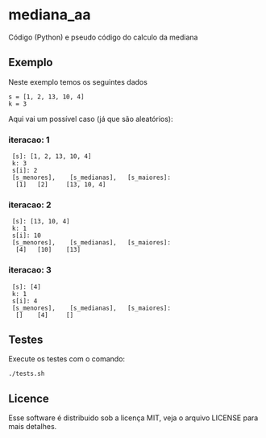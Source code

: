 mediana_aa
==========

Código (Python) e pseudo código do calculo da mediana


Exemplo
-------

Neste exemplo temos os seguintes dados

    s = [1, 2, 13, 10, 4]
    k = 3

Aqui vai um possível caso (já que são aleatórios):

### iteracao: 1

     [s]: [1, 2, 13, 10, 4]
     k: 3
     s[i]: 2
     [s_menores],    [s_medianas],   [s_maiores]:
      [1]   [2]     [13, 10, 4]

### iteracao: 2

     [s]: [13, 10, 4]
     k: 1
     s[i]: 10
     [s_menores],    [s_medianas],   [s_maiores]:
      [4]   [10]    [13]

### iteracao: 3

     [s]: [4]
     k: 1
     s[i]: 4
     [s_menores],    [s_medianas],   [s_maiores]:
      []    [4]     []


Testes
------

Execute os testes com o comando:

    ./tests.sh



Licence
-------

Esse software é distribuido sob a licença MIT, veja o arquivo LICENSE para mais detalhes.
